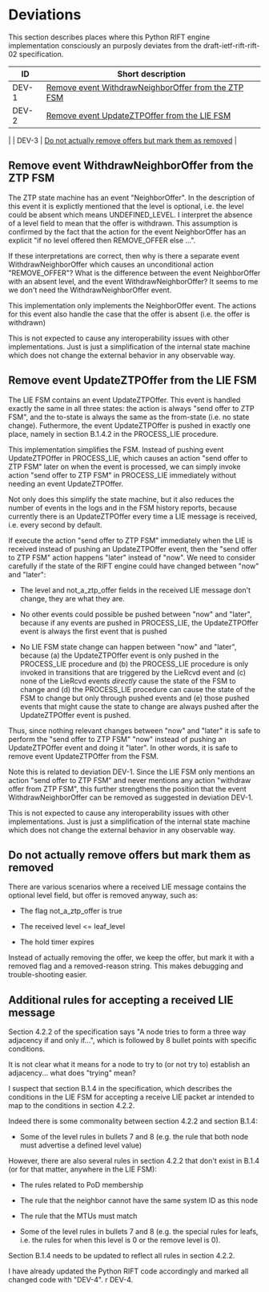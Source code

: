 # Deviations

This section describes places where this Python RIFT engine implementation consciously an purposly deviates from the draft-ietf-rift-rift-02 specification.

| ID | Short description |
| --- | --- |
| DEV-1 | [Remove event WithdrawNeighborOffer from the ZTP FSM](#remove-event-withdrawneighboroffer-from-the-ztp-fsm) |
| DEV-2 | [Remove event UpdateZTPOffer from the LIE FSM](#remove-event-updateztpoffer-from-the-lie-fsm)
|
| DEV-3 | [Do not actually remove offers but mark them as removed](#do-not-actually-remove-offers-but-mark-them-as-removed) |

## Remove event WithdrawNeighborOffer from the ZTP FSM

The ZTP state machine has an event "NeighborOffer". In the description of this event it is explictly mentioned that the level is optional, i.e. the level could be absent which means UNDEFINED_LEVEL. I interpret the absence of a level field to mean that the offer is withdrawn. This assumption is confirmed by the fact that the action for the event NeighborOffer has an explicit "if no level offered then REMOVE_OFFER else ...". 

If these interpretations are correct, then why is there a separate event WithdrawNeighborOffer which causes an unconditional action "REMOVE_OFFER"? What is the difference between the event NeighborOffer with an absent level, and the event WithdrawNeighborOffer? It seems to me we don't need the WithdrawNeighborOffer event.

This implementation only implements the NeighborOffer event. The actions for this event also handle the case that the offer is absent (i.e. the offer is withdrawn)

This is not expected to cause any interoperability issues with other implementations. Just is just a simplification of the internal state machine which does not change the external behavior in any observable way.

## Remove event UpdateZTPOffer from the LIE FSM

The LIE FSM contains an event UpdateZTPOffer. This event is handled exactly the same in all three states: the action is always "send offer to ZTP FSM", and the to-state is always the same as the from-state (i.e. no state change). Futhermore, the event UpdateZTPOffer is pushed in exactly one place, namely in section B.1.4.2 in the PROCESS_LIE procedure.

This implementation simplifies the FSM. Instead of pushing event UpdateZTPOffer in PROCESS_LIE, which causes an action "send offer to ZTP FSM" later on when the event is processed, we can simply invoke action "send offer to ZTP FSM" in PROCESS_LIE immediately without needing an event UpdateZTPOffer.

Not only does this simplify the state machine, but it also reduces the number of events in the logs  and in the FSM history reports, because currently there is an UpdateZTPOffer every time a LIE message is received, i.e. every second by default.

If execute the action "send offer to ZTP FSM" immediately when the LIE is received instead of pushing an UpdateZTPOffer event, then the "send offer to ZTP FSM" action happens "later" instead of "now". We need to consider carefully if the state of the RIFT engine could have changed between "now" and "later":

* The level and not_a_ztp_offer fields in the received LIE message don't change, they are what they are.

* No other events could possible be pushed between "now" and "later", because if any events are pushed in PROCESS_LIE, the UpdateZTPOffer event is always the first event that is pushed

* No LIE FSM state change can happen between "now" and "later", because (a) the UpdateZTPOffer event is only pushed in the PROCESS_LIE procedure and (b) the PROCESS_LIE procedure is only invoked in transitions that are triggered by the LieRcvd event and (c) none of the LieRcvd events *directly* cause the state of the FSM to change and (d) the PROCESS_LIE procedure can cause the state of the FSM to change but only through pushed events and (e) those pushed events that might cause the state to change are always pushed after the UpdateZTPOffer event is pushed.

Thus, since nothing relevant changes between "now" and "later" it is safe to perform the "send offer to ZTP FSM" "now" instead of pushing an UpdateZTPOffer event and doing it "later". In other words, it is safe to remove event UpdateZTPOffer from the FSM.

Note this is related to deviation DEV-1. Since the LIE FSM only mentions an action "send offer to ZTP FSM" and never mentions any action "withdraw offer from ZTP FSM", this further strengthens the position that the event WithdrawNeighborOffer can be removed as suggested in deviation DEV-1.

This is not expected to cause any interoperability issues with other implementations. Just is just a simplification of the internal state machine which does not change the external behavior in any observable way.

## Do not actually remove offers but mark them as removed

There are various scenarios where a received LIE message contains the optional level field, but offer is removed anyway, such as:

* The flag not_a_ztp_offer is true

* The received level <= leaf_level

* The hold timer expires

Instead of actually removing the offer, we keep the offer, but mark it with a removed flag and a removed-reason string. This makes debugging and trouble-shooting easier.

## Additional rules for accepting a received LIE message

Section 4.2.2 of the specification says "A node tries to form a three way adjacency if and only if...", which is followed by 8 bullet points with specific conditions.

It is not clear what it means for a node to try to (or not try to) establish an adjacency... what does "trying" mean?  

I suspect that section B.1.4 in the specification, which describes the conditions in the LIE FSM for accepting a receive LIE packet ar intended to map to the conditions in section 4.2.2.

Indeed there is some commonality between section 4.2.2 and section B.1.4:

* Some of the level rules in bullets 7 and 8 (e.g. the rule that both node must advertise a defined level value)

However, there are also several rules in section 4.2.2 that don't exist in B.1.4 (or for that matter, anywhere in the LIE FSM):

* The rules related to PoD membership

* The rule that the neighbor cannot have the same system ID as this node

* The rule that the MTUs must match

* Some of the level rules in bullets 7 and 8 (e.g. the special rules for leafs, i.e. the rules for when this level is 0 or the remove level is 0).

Section B.1.4 needs to be updated to reflect all rules in section 4.2.2.

I have already updated the Python RIFT code accordingly and marked all changed code with "DEV-4".
r DEV-4.


